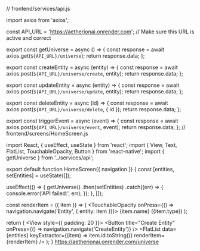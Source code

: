 // frontend/services/api.js

import axios from 'axios';

const API_URL = 'https://aetherionai.onrender.com'; // Make sure this URL is active and correct

export const getUniverse = async () => {
  const response = await axios.get(`${API_URL}/universe`);
  return response.data;
};

export const createEntity = async (entity) => {
  const response = await axios.post(`${API_URL}/universe/create`, entity);
  return response.data;
};

export const updateEntity = async (entity) => {
  const response = await axios.post(`${API_URL}/universe/update`, entity);
  return response.data;
};

export const deleteEntity = async (id) => {
  const response = await axios.post(`${API_URL}/universe/delete`, { id });
  return response.data;
};

export const triggerEvent = async (event) => {
  const response = await axios.post(`${API_URL}/universe/event`, event);
  return response.data;
};
// frontend/screens/HomeScreen.js

import React, { useEffect, useState } from 'react';
import { View, Text, FlatList, TouchableOpacity, Button } from 'react-native';
import { getUniverse } from '../services/api';

export default function HomeScreen({ navigation }) {
  const [entities, setEntities] = useState([]);

  useEffect(() => {
    getUniverse()
      .then(setEntities)
      .catch((err) => {
        console.error('API failed:', err);
      });
  }, []);

  const renderItem = ({ item }) => (
    <TouchableOpacity onPress={() => navigation.navigate('Entity', { entity: item })}>
      <View>
        <Text>{item.name} ({item.type})</Text>
      </View>
    </TouchableOpacity>
  );

  return (
    <View style={{ padding: 20 }}>
      <Button title="Create Entity" onPress={() => navigation.navigate('CreateEntity')} />
      <FlatList
        data={entities}
        keyExtractor={(item) => item.id.toString()}
        renderItem={renderItem}
      />
    </View>
  );
}
https://aetherionai.onrender.com/universe
